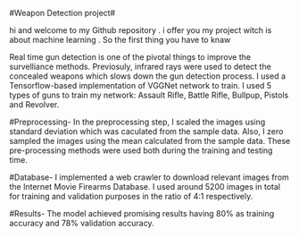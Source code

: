 #Weapon Detection project#
 
 hi and welcome to my Github repository . i offer you my project witch is about machine learning .
 So the first thing you have to knaw 
 
 
 Real time gun detection is one of the pivotal things to improve the survelliance methods. Previosuly, infrared rays were used to detect the concealed weapons which slows down the gun detection process. I used a Tensorflow-based implementation of VGGNet network to train. I used 5 types of guns to train my network: Assault Rifle, Battle Rifle, Bullpup, Pistols and Revolver.

#Preprocessing-
 In the preprocessing step, I scaled the images using standard deviation which was caculated from the sample data. Also, I zero sampled the images using the mean calculated from the sample data. These pre-processing methods were used both during the training and testing time.
 
 #Database-
 I implemented a web crawler to download relevant images from the Internet Movie Firearms Database. I used around 5200 images in total for training and validation purposes in the ratio of 4:1 respectively.
 
 #Results-
 The model achieved promising results having 80% as training accuracy and 78% validation accuracy.
